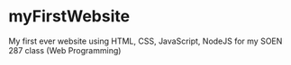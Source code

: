 # myFirstWebsite
My first ever website using HTML, CSS, JavaScript, NodeJS for my SOEN 287 class (Web Programming)
